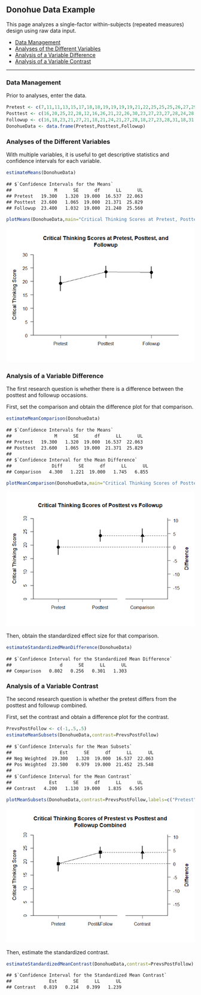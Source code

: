 
## Donohue Data Example

This page analyzes a single-factor within-subjects (repeated measures)
design using raw data input.

- [Data Management](#data-management)
- [Analyses of the Different
  Variables](#analyses-of-the-different-variables)
- [Analysis of a Variable
  Difference](#analysis-of-a-variable-difference)
- [Analysis of a Variable Contrast](#analysis-of-a-variable-contrast)

------------------------------------------------------------------------

### Data Management

Prior to analyses, enter the data.

``` r
Pretest <- c(7,11,11,13,15,17,18,18,19,19,19,19,21,22,25,25,25,26,27,29)
Posttest <- c(16,20,25,22,28,12,16,26,21,22,26,30,23,27,23,27,28,24,28,28)
Followup <- c(16,18,23,21,27,21,18,21,24,21,27,28,18,27,23,28,31,18,31,27)
DonohueData <- data.frame(Pretest,Posttest,Followup)
```

### Analyses of the Different Variables

With multiple variables, it is useful to get descriptive statistics and
confidence intervals for each variable.

``` r
estimateMeans(DonohueData)
```

    ## $`Confidence Intervals for the Means`
    ##                M      SE      df      LL      UL
    ## Pretest   19.300   1.320  19.000  16.537  22.063
    ## Posttest  23.600   1.065  19.000  21.371  25.829
    ## Followup  23.400   1.032  19.000  21.240  25.560

``` r
plotMeans(DonohueData,main="Critical Thinking Scores at Pretest, Posttest, and Followup",ylab="Critical Thinking Score",ylim=c(0,30),values=FALSE)
```

![](figures/Donohue-Data-Means-1.png)<!-- -->

### Analysis of a Variable Difference

The first research question is whether there is a difference between the
posttest and followup occasions.

First, set the comparison and obtain the difference plot for that
comparison.

``` r
estimateMeanComparison(DonohueData)
```

    ## $`Confidence Intervals for the Means`
    ##                M      SE      df      LL      UL
    ## Pretest   19.300   1.320  19.000  16.537  22.063
    ## Posttest  23.600   1.065  19.000  21.371  25.829
    ## 
    ## $`Confidence Interval for the Mean Difference`
    ##               Diff      SE      df      LL      UL
    ## Comparison   4.300   1.221  19.000   1.745   6.855

``` r
plotMeanComparison(DonohueData,main="Critical Thinking Scores of Posttest vs Followup",ylab="Critical Thinking Score",ylim=c(0,30),values=FALSE)
```

![](figures/Donohue-Data-Comparison-1.png)<!-- -->

Then, obtain the standardized effect size for that comparison.

``` r
estimateStandardizedMeanDifference(DonohueData)
```

    ## $`Confidence Interval for the Standardized Mean Difference`
    ##                  d      SE      LL      UL
    ## Comparison   0.802   0.256   0.301   1.303

### Analysis of a Variable Contrast

The second research question is whether the pretest differs from the
posttest and followup combined.

First, set the contrast and obtain a difference plot for the contrast.

``` r
PrevsPostFollow <- c(-1,.5,.5)
estimateMeanSubsets(DonohueData,contrast=PrevsPostFollow)
```

    ## $`Confidence Intervals for the Mean Subsets`
    ##                  Est      SE      df      LL      UL
    ## Neg Weighted  19.300   1.320  19.000  16.537  22.063
    ## Pos Weighted  23.500   0.979  19.000  21.452  25.548
    ## 
    ## $`Confidence Interval for the Mean Contrast`
    ##              Est      SE      df      LL      UL
    ## Contrast   4.200   1.130  19.000   1.835   6.565

``` r
plotMeanSubsets(DonohueData,contrast=PrevsPostFollow,labels=c("Pretest","Post&Follow"),main="Critical Thinking Scores of Prestest vs Posttest and Followup Combined",ylab="Critical Thinking Score",ylim=c(0,30),values=FALSE)
```

![](figures/Donohue-Data-Contrast-1.png)<!-- -->

Then, estimate the standardized contrast.

``` r
estimateStandardizedMeanContrast(DonohueData,contrast=PrevsPostFollow)
```

    ## $`Confidence Interval for the Standardized Mean Contrast`
    ##              Est      SE      LL      UL
    ## Contrast   0.819   0.214   0.399   1.239

